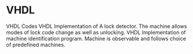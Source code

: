 # VHDL
VHDL Codes
VHDL Implementation of A lock detector.
The machine allows modes of lock code change as well as unlocking.
VHDL Implementation of machine identification program.
Machine is observable and follows choice of predefined machines.
